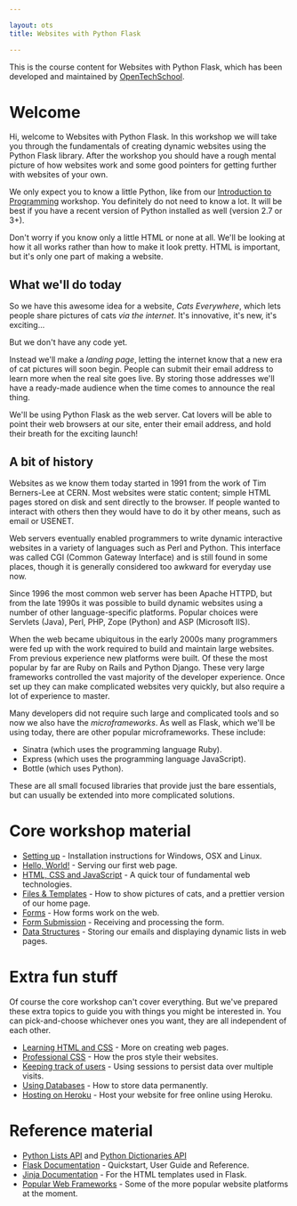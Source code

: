 ```yaml
---

layout: ots
title: Websites with Python Flask

---
```


This is the course content for Websites with Python Flask, which has been developed and maintained by [OpenTechSchool](http://www.opentechschool.org).

# Welcome

Hi, welcome to Websites with Python Flask. In this workshop we will take you through the fundamentals of creating dynamic websites using the Python Flask library. After the workshop you should have a rough mental picture of how websites work and some good pointers for getting further with websites of your own.

We only expect you to know a little Python, like from our [Introduction to Programming](http://opentechschool.github.com/python-beginners/en/index.html) workshop. You definitely do not need to know a lot. It will be best if you have a recent version of Python installed as well (version 2.7 or 3+).

Don't worry if you know only a little HTML or none at all. We'll be looking at how it all works rather than how to make it look pretty. HTML is important, but it's only one part of making a website.

## What we'll do today

So we have this awesome idea for a website, _Cats Everywhere_, which lets people share pictures of cats *via the internet*. It's innovative, it's new, it's exciting...

But we don't have any code yet.

Instead we'll make a _landing page_, letting the internet know that a new era of cat pictures will soon begin. People can submit their email address to learn more when the real site goes live. By storing those addresses we'll have a ready-made audience when the time comes to announce the real thing.

We'll be using Python Flask as the web server. Cat lovers will be able to point their web browsers at our site, enter their email address, and hold their breath for the exciting launch!

## A bit of history

Websites as we know them today started in 1991 from the work of Tim Berners-Lee at CERN. Most websites were static content; simple HTML pages stored on disk and sent directly to the browser. If people wanted to interact with others then they would have to do it by other means, such as email or USENET.

Web servers eventually enabled programmers to write dynamic interactive websites in a variety of languages such as Perl and Python. This interface was called CGI (Common Gateway Interface) and is still found in some places, though it is generally considered too awkward for everyday use now.

Since 1996 the most common web server has been Apache HTTPD, but from the late 1990s it was possible to build dynamic websites using a number of other language-specific platforms. Popular choices were Servlets (Java), Perl, PHP, Zope (Python) and ASP (Microsoft IIS).

When the web became ubiquitous in the early 2000s many programmers were fed up with the work required to build and maintain large websites. From previous experience new platforms were built. Of these the most popular by far are Ruby on Rails and Python Django. These very large frameworks controlled the vast majority of the developer experience. Once set up they can make complicated websites very quickly, but also require a lot of experience to master.

Many developers did not require such large and complicated tools and so now we also have the _microframeworks_. As well as Flask, which we'll be using today, there are other popular microframeworks. These include:

* Sinatra (which uses the programming language Ruby).
* Express (which uses the programming language JavaScript).
* Bottle (which uses Python).

These are all small focused libraries that provide just the bare essentials, but can usually be extended into more complicated solutions.

# Core workshop material

* [Setting up](core/setup.html) - Installation instructions for Windows, OSX and Linux.
* [Hello, World!](core/hello-world.html) - Serving our first web page.
* [HTML, CSS and JavaScript](core/html-css-js.html) - A quick tour of fundamental web technologies.
* [Files & Templates](core/files-templates.html) - How to show pictures of cats, and a prettier version of our home page.
* [Forms](core/forms.html) - How forms work on the web.
* [Form Submission](core/form-submission.html) - Receiving and processing the form.
* [Data Structures](core/data.html) - Storing our emails and displaying dynamic lists in web pages.

# Extra fun stuff

Of course the core workshop can't cover everything. But we've prepared these extra topics to guide you with things you might be interested in. You can pick-and-choose whichever ones you want, they are all independent of each other.

* [Learning HTML and CSS](extras/learn-html-css.html) - More on creating web pages.
* [Professional CSS](extras/css.html) - How the pros style their websites.
* [Keeping track of users](extras/sessions.html) - Using sessions to persist data over multiple visits.
* [Using Databases](extras/databases.html) - How to store data permanently.
* [Hosting on Heroku](extras/heroku.html) - Host your website for free online using Heroku.

# Reference material

* [Python Lists API](http://docs.python.org/3/library/stdtypes.html#sequence-types-list-tuple-range) and  [Python Dictionaries API](http://docs.python.org/3/library/stdtypes.html#mapping-types-dict)
* [Flask Documentation](http://flask.pocoo.org/docs/) - Quickstart, User Guide and Reference.
* [Jinja Documentation](http://jinja.pocoo.org/docs/templates/) - For the HTML templates used in Flask.
* [Popular Web Frameworks](reference/web-frameworks.html) - Some of the more popular website platforms at the moment.

